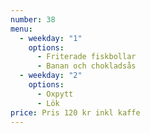 ```yaml
---
number: 38
menu:
  - weekday: "1"
    options:
      - Friterade fiskbollar
      - Banan och chokladsås
  - weekday: "2"
    options:
      - Oxpytt
      - Lök
price: Pris 120 kr inkl kaffe
---
```


